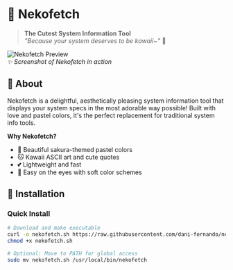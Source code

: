 # 🌸 Nekofetch

> **The Cutest System Information Tool**  
> *"Because your system deserves to be kawaii~"* 🎀

![Nekofetch Preview](https://via.placeholder.com/800x400/ffd7d7/ffffff?text=🌸+Nekofetch+Preview+Here)  
*✨ Screenshot of Nekofetch in action*

## 🎀 About

Nekofetch is a delightful, aesthetically pleasing system information tool that displays your system specs in the most adorable way possible! Built with love and pastel colors, it's the perfect replacement for traditional system info tools.

**Why Nekofetch?**
- 🌸 Beautiful sakura-themed pastel colors
- 🐱 Kawaii ASCII art and cute quotes
- 💕 Lightweight and fast
- 🎨 Easy on the eyes with soft color schemes

## 🚀 Installation

### Quick Install
```bash
# Download and make executable
curl -o nekofetch.sh https://raw.githubusercontent.com/dani-fernando/nekofetch/main/nekofetch.sh
chmod +x nekofetch.sh

# Optional: Move to PATH for global access
sudo mv nekofetch.sh /usr/local/bin/nekofetch
